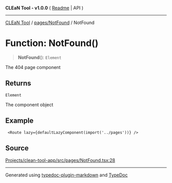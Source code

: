 **CLEaN Tool - v1.0.0** ( [Readme](../../../README.md) \| API )

***

[CLEaN Tool](../../../modules.md) / [pages/NotFound](../README.md) / NotFound

# Function: NotFound()

> **NotFound**(): `Element`

The 404 page component

## Returns

`Element`

The component object

## Example

```tsx
 <Route lazy={defaultLazyComponent(import('../pages'))} />
```

## Source

[Projects/clean-tool-app/src/pages/NotFound.tsx:28](https://github.com/yuckyh/clean-tool-app/)

***

Generated using [typedoc-plugin-markdown](https://www.npmjs.com/package/typedoc-plugin-markdown) and [TypeDoc](https://typedoc.org/)
